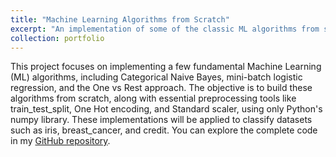 ```yaml
---
title: "Machine Learning Algorithms from Scratch"
excerpt: "An implementation of some of the classic ML algorithms from scratch."
collection: portfolio
---
```


This project focuses on implementing a few fundamental Machine Learning (ML) algorithms, including Categorical Naive Bayes, mini-batch logistic regression, and the One vs Rest approach. The objective is to build these algorithms from scratch, along with essential preprocessing tools like train_test_split, One Hot encoding, and Standard scaler, using only Python's numpy library. These implementations will be applied to classify datasets such as iris, breast_cancer, and credit. You can explore the complete code in my [GitHub repository](https://github.com/victosdur77/MLAlgorithms.git).